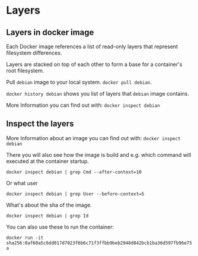 # Layers

## Layers in docker image

Each Docker image references a list of read-only layers that represent 
filesystem differences. 

Layers are stacked on top of each other to form a base for a container's root 
filesystem. 

Pull `debian` image to your local system.
`docker pull debian`.

`docker history debian` shows you list of layers that `debian` image 
contains.

More Information you can find out with:
`docker inspect debian`

## Inspect the layers

More Information about an image you can find out with:
`docker inspect debian`

There you will also see how the image is build and e.g. which command will executed at the container startup.

`docker inspect debian | grep Cmd --after-context=10`

Or what user

`docker inspect debian | grep User --before-context=5`

What's about the sha of the image. 

`docker inspect debian | grep Id`

You can also use these to run the container:

`docker run -it sha256:0af60a5c6dd017d7023f6b6c71f3ffbb9beb2948d842bcb1ba36d597fb96e75a`
